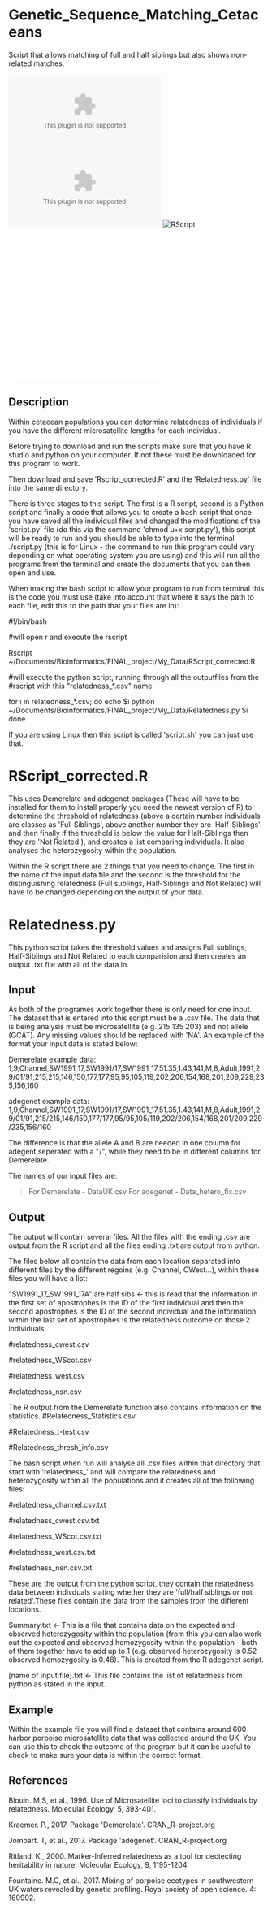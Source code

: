 # Genetic_Sequence_Matching_Cetaceans
Script that allows matching of full and half siblings but also shows non-related matches.

![Inputfile_Demerelate](DataUK.csv)
![Inputfile_adegenet](Data_Hetero_fix.csv)
![RScript](RScript_corrected.r)
![python](Relatedness.py)
![shell](Script.sh)

## Description
Within cetacean populations you can determine relatedness of individuals if you have the different microsatellite lengths for each individual.

Before trying to download and run the scripts make sure that you have R studio and python on your computer. If not these must be downloaded for this program to work.

Then download and save 'Rscript_corrected.R' and the 'Relatedness.py' file into the same directory.

There is three stages to this script. The first is a R script, second is a Python script and finally a code that allows you to create a bash script that once you have saved all the individual files and changed the modifications of the 'script.py' file (do this via the command 'chmod u+x script.py'), this script will be ready to run and you should be able to type into the terminal ./script.py (this is for Linux - the command to run this program could vary depending on what operating system you are using) and this will run all the programs from the terminal and create the documents that you can then open and use.

When making the bash script to allow your program to run from terminal this is the code you must use (take into account that where it says the path to each file, edit this to the path that your files are in):

#!/bin/bash

#will open r and execute the rscript

Rscript ~/Documents/Bioinformatics/FINAL_project/My_Data/RScript_corrected.R

#will execute the python script, running through all the outputfiles from the
#rscript with this "relatedness_*.csv" name

for i in relatedness_*.csv; do 
    echo $i
    python ~/Documents/Bioinformatics/FINAL_project/My_Data/Relatedness.py $i 
done

If you are using Linux then this script is called 'script.sh' you can just use that.

# RScript_corrected.R
This uses Demerelate and adegenet packages (These will have to be installed for them to install properly you need the newest version of R) to determine the threshold of relatedness (above a certain number individuals are classes as 'Full Siblings', above another number they are 'Half-Siblings' and then finally if the threshold is below the value for Half-Siblings then they are 'Not Related'), and creates a list comparing individuals. It also analyses the heterozygosity within the population.

Within the R script there are 2 things that you need to change. The first in the name of the input data file and the second is the threshold for the distinguishing relatedness (Full sublings, Half-Siblings and Not Related) will have to be changed depending on the output of your data. 

# Relatedness.py
This python script takes the threshold values and assigns Full sublings, Half-Siblings and Not Related to each comparision and then creates an output .txt file with all of the data in.

## Input
As both of the programes work together there is only need for one input. The dataset that is entered into this script must be a .csv file. The data that is being analysis must be microsatellite (e.g. 215 135 203) and not allele (GCAT). Any missing values should be replaced with 'NA'. An example of the format your input data is stated below:

Demerelate example data:
1,9,Channel,SW1991_17,SW1991/17,SW1991_17,51.35,1.43,141,M,8,Adult,1991,29/01/91,215,215,146,150,177,177,95,95,105,119,202,206,154,168,201,209,229,235,156,160

adegenet example data:
1,9,Channel,SW1991_17,SW1991/17,SW1991_17,51.35,1.43,141,M,8,Adult,1991,29/01/91,215/215,146/150,177/177,95/95,105/119,202/206,154/168,201/209,229/235,156/160

The difference is that the allele A and B are needed in one column for adegent seperated with a "/", while they need to be in different columns for Demerelate.

The names of our input files are: 
> For Demerelate - DataUK.csv
> For adegenet - Data_hetero_fix.csv 

## Output
The output will contain several files. All the files with the ending .csv are output from the R script and all the files ending .txt are output from python.

The files below all contain the data from each location separated into different files by the different regoins (e.g. Channel, CWest...), within these files you will have a list:

"SW1991_17_SW1991_17A" are half sibs <- this is read that the information in the first set of apostrophes is the ID of the first individual and then the second apostrophes is the ID of the second individual and the information within the last set of apostrophes is the relatedness outcome on those 2 individuals.

#relatedness_cwest.csv

#relatedness_WScot.csv

#relatedness_west.csv

#relatedness_nsn.csv 

The R output from the Demerelate function also contains information on the statistics.
#Relatedness_Statistics.csv

#Relatedness_t-test.csv

#Relatedness_thresh_info.csv

The bash script when run will analyse all .csv files within that directory that start with 'relatedness_' and will compare the relatedness and heterozygosity within all the populations and it creates all of the following files:

#relatedness_channel.csv.txt

#relatedness_cwest.csv.txt

#relatedness_WScot.csv.txt

#relatedness_west.csv.txt

#relatedness_nsn.csv.txt

These are the output from the python script, they contain the relatedness data between indivduals stating whether they are 'full/half siblings or not related'.These files contain the data from the samples from the different locations. 

Summary.txt <- This is a file that contains data on the expected and observed heterozygosity within the population (from this you can also work out the expected and observed homozygosity within the population - both of them together have to add up to 1 (e.g. observed heterozygosity is 0.52 observed homozygosity is 0.48). This is created from the R adegenet script.

[name of input file].txt <- This file contains the list of relatedness from python as stated in the input.

## Example 
Within the example file you will find a dataset that contains around 600 harbor porpoise microsatellite data that was collected around the UK. You can use this to check the outcome of the program but it can be useful to check to make sure your data is within the correct format.

## References
Blouin. M.S, et al., 1996. Use of Microsatellite loci to classify individuals by relatedness. Molecular Ecology, 5, 393-401.

Kraemer. P., 2017. Package 'Demerelate'. CRAN_R-project.org

Jombart. T, et al., 2017. Package 'adegenet'. CRAN_R-project.org

Ritland. K., 2000. Marker-Inferred relatedness as a tool for dectecting heritability in nature. Molecular Ecology, 9, 1195-1204.

Fountaine. M.C, et al., 2017. Mixing of porpoise ecotypes in southwestern UK waters revealed by genetic profiling. Royal society of open science. 4: 160992.
